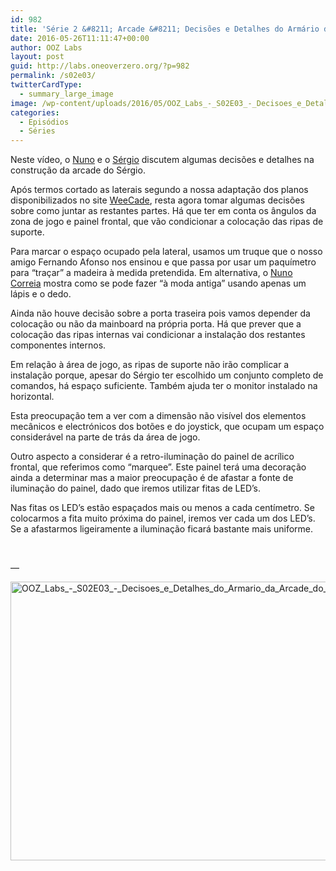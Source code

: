 ```yaml
---
id: 982
title: 'Série 2 &#8211; Arcade &#8211; Decisões e Detalhes do Armário da Arcade do Sérgio'
date: 2016-05-26T11:11:47+00:00
author: OOZ Labs
layout: post
guid: http://labs.oneoverzero.org/?p=982
permalink: /s02e03/
twitterCardType:
  - summary_large_image
image: /wp-content/uploads/2016/05/OOZ_Labs_-_S02E03_-_Decisoes_e_Detalhes_do_Armario_da_Arcade_do_Sergio_-_Thumb.jpeg
categories:
  - Episódios
  - Séries
---
```

Neste vídeo, o [Nuno](http://labs.oneoverzero.org/equipa/nuno-correia/) e o [Sérgio](http://labs.oneoverzero.org/series/serie-2/convidado-especial-sergio-bernardino/) discutem algumas decisões e detalhes na construção da arcade do Sérgio.



Após termos cortado as laterais segundo a nossa adaptação dos planos disponibilizados no site [WeeCade](http://www.koenigs.dk/mame/eng/stepweecade.htm), resta agora tomar algumas decisões sobre como juntar as restantes partes. Há que ter em conta os ângulos da zona de jogo e painel frontal, que vão condicionar a colocação das ripas de suporte.

Para marcar o espaço ocupado pela lateral, usamos um truque que o nosso amigo Fernando Afonso nos ensinou e que passa por usar um paquímetro para &#8220;traçar&#8221; a madeira à medida pretendida. Em alternativa, o [Nuno Correia](http://labs.oneoverzero.org/equipa/nuno-correia/) mostra como se pode fazer &#8220;à moda antiga&#8221; usando apenas um lápis e o dedo.

Ainda não houve decisão sobre a porta traseira pois vamos depender da colocação ou não da mainboard na própria porta. Há que prever que a colocação das ripas internas vai condicionar a instalação dos restantes componentes internos.

Em relação à área de jogo, as ripas de suporte não irão complicar a instalação porque, apesar do Sérgio ter escolhido um conjunto completo de comandos, há espaço suficiente. Também ajuda ter o monitor instalado na horizontal.

Esta preocupação tem a ver com a dimensão não visível dos elementos mecânicos e electrónicos dos botões e do joystick, que ocupam um espaço considerável na parte de trás da área de jogo.

Outro aspecto a considerar é a retro-iluminação do painel de acrílico frontal, que referimos como &#8220;marquee&#8221;. Este painel terá uma decoração ainda a determinar mas a maior preocupação é de afastar a fonte de iluminação do painel, dado que iremos utilizar fitas de LED&#8217;s.

Nas fitas os LED&#8217;s estão espaçados mais ou menos a cada centímetro. Se colocarmos a fita muito próxima do painel, iremos ver cada um dos LED&#8217;s. Se a afastarmos ligeiramente a iluminação ficará bastante mais uniforme.

&nbsp;

&#8212;

[<img class="aligncenter size-large wp-image-1018" src="http://labs.oneoverzero.org/wp-content/uploads/2016/05/OOZ_Labs_-_S02E03_-_Decisoes_e_Detalhes_do_Armario_da_Arcade_do_Sergio_-_Thumb-1024x576.jpeg" alt="OOZ_Labs_-_S02E03_-_Decisoes_e_Detalhes_do_Armario_da_Arcade_do_Sergio_-_Thumb" width="792" height="446" srcset="http://labs.oneoverzero.org/wp-content/uploads/2016/05/OOZ_Labs_-_S02E03_-_Decisoes_e_Detalhes_do_Armario_da_Arcade_do_Sergio_-_Thumb-1024x576.jpeg 1024w, http://labs.oneoverzero.org/wp-content/uploads/2016/05/OOZ_Labs_-_S02E03_-_Decisoes_e_Detalhes_do_Armario_da_Arcade_do_Sergio_-_Thumb-300x169.jpeg 300w, http://labs.oneoverzero.org/wp-content/uploads/2016/05/OOZ_Labs_-_S02E03_-_Decisoes_e_Detalhes_do_Armario_da_Arcade_do_Sergio_-_Thumb-768x432.jpeg 768w" sizes="(max-width: 792px) 100vw, 792px" />](http://labs.oneoverzero.org/wp-content/uploads/2016/05/OOZ_Labs_-_S02E03_-_Decisoes_e_Detalhes_do_Armario_da_Arcade_do_Sergio_-_Thumb.jpeg)

&nbsp;